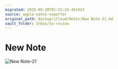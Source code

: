 ```yaml
---
migrated: 2025-09-20T01:51:24.453423
source: apple-notes-exporter
original_path: Backup/iCloud/Notes/New Note-21.md
vault_folder: Inbox/to-review
---
```

# New Note

![New Note-21](images/New%20Note-21.png)
